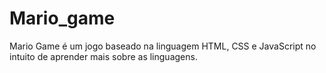 # Mario_game

Mario Game é um jogo baseado na linguagem HTML, CSS e JavaScript no intuito de aprender mais sobre as linguagens.
